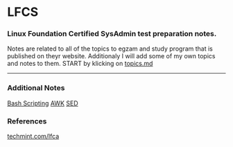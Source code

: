 # LFCS
### Linux Foundation Certified SysAdmin test preparation notes. 
Notes are related to all of the topics to egzam and study program that is published on theyr website. Additionaly I will add some of my own topics and notes to them.
START by klicking on [topics.md](/topics.md)

---
### Additional Notes 

[Bash Scripting](/bash_scripting.md)
[AWK](/awk_scripting.md)
[SED](/sed.md)


### References
[techmint.com/lfca](https://www.tecmint.com/category/lfca/page/2/)
